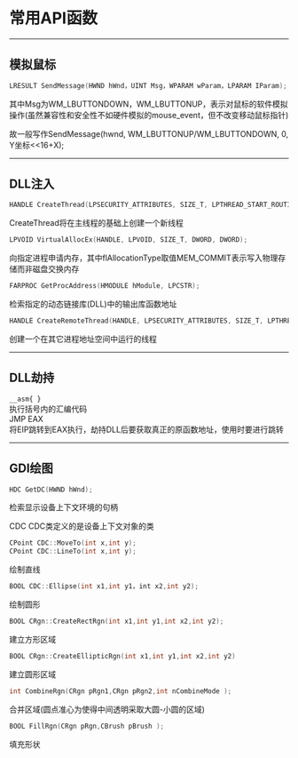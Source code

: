# 常用API函数
***
## 模拟鼠标
```c
LRESULT SendMessage(HWND hWnd，UINT Msg，WPARAM wParam，LPARAM IParam);
```
其中Msg为WM_LBUTTONDOWN，WM_LBUTTONUP，表示对鼠标的软件模拟操作(虽然兼容性和安全性不如硬件模拟的mouse_event，但不改变移动鼠标指针)

故一般写作SendMessage(hwnd, WM_LBUTTONUP/WM_LBUTTONDOWN, 0, Y坐标<<16+X);

***
## DLL注入
```c
HANDLE CreateThread(LPSECURITY_ATTRIBUTES, SIZE_T, LPTHREAD_START_ROUTINE, LPVOID, DWORD ,LPDWORD);
```
CreateThread将在主线程的基础上创建一个新线程 

```c
LPVOID VirtualAllocEx(HANDLE, LPVOID, SIZE_T, DWORD, DWORD);
```
向指定进程申请内存，其中flAllocationType取值MEM_COMMIT表示写入物理存储而非磁盘交换内存 

```c
FARPROC GetProcAddress(HMODULE hModule, LPCSTR);
```
检索指定的动态链接库(DLL)中的输出库函数地址

```c
HANDLE CreateRemoteThread(HANDLE, LPSECURITY_ATTRIBUTES, SIZE_T, LPTHREAD_START_ROUTINE, LPVOID, DWORD, LPDWORD);
```
创建一个在其它进程地址空间中运行的线程 

***
## DLL劫持

`__asm{ }`  
执行括号内的汇编代码  
JMP EAX  
将EIP跳转到EAX执行，劫持DLL后要获取真正的原函数地址，使用时要进行跳转

***
## GDI绘图
```c
HDC GetDC(HWND hWnd);
```
检索显示设备上下文环境的句柄

CDC
CDC类定义的是设备上下文对象的类

```c
CPoint CDC::MoveTo(int x,int y);
CPoint CDC::LineTo(int x,int y);
```
绘制直线
```c
BOOL CDC::Ellipse(int x1,int y1，int x2,int y2);
```
绘制圆形
```c
BOOL CRgn::CreateRectRgn(int x1,int y1,int x2,int y2);
```
建立方形区域
```c
BOOL CRgn::CreateEllipticRgn(int x1,int y1,int x2,int y2)
```
建立圆形区域
```c
int CombineRgn(CRgn pRgn1,CRgn pRgn2,int nCombineMode );
```
合并区域(圆点准心为使得中间透明采取大圆-小圆的区域)
```cpp
BOOL FillRgn(CRgn pRgn,CBrush pBrush );
```
填充形状


